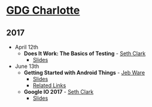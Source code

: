 [GDG Charlotte](https://www.meetup.com/gdg-charlotte/)
=============

## 2017

* April 12th
	* **Does It Work: The Basics of Testing** - [Seth Clark](https://github.com/setheclark)
		* [Slides](https://speakerdeck.com/setheclark/testing-basics)
* June 13th
	* **Getting Started with Android Things** - [Jeb Ware](https://github.com/jebstuart)
		* [Slides](https://docs.google.com/presentation/d/1VvgegWzco0fb85MEjh-tnzqvBz_Lkp0LCdJtSI4cnqA/pub?start=false&loop=false&delayms=3000)
		* [Related Links](https://jebware.com/blog/?p=411)
	* **Google IO 2017** - [Seth Clark](https://github.com/setheclark)
		* [Slides](https://speakerdeck.com/setheclark/google-io-2017-review)
